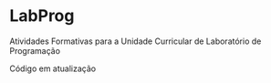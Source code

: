 # LabProg
Atividades Formativas para a Unidade Curricular de Laboratório de Programação

Código em atualização
